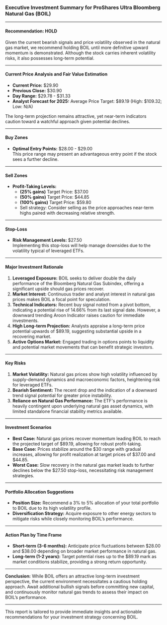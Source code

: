 ### Executive Investment Summary for ProShares Ultra Bloomberg Natural Gas (BOIL)

---

#### **Recommendation: HOLD**  
Given the current bearish signals and price volatility observed in the natural gas market, we recommend holding BOIL until more definitive upward momentum is demonstrated. Although the stock carries inherent volatility risks, it also possesses long-term potential.

---

#### **Current Price Analysis and Fair Value Estimation**  
- **Current Price:** $29.90  
- **Previous Close:** $30.90  
- **Day Range:** $29.78 - $31.33  
- **Analyst Forecast for 2025:** Average Price Target: $89.19 (High: $109.32; Low: N/A)  

The long-term projection remains attractive, yet near-term indicators caution toward a watchful approach given potential declines.

---

#### **Buy Zones**  
- **Optimal Entry Points:** $28.00 - $29.00  
This price range may present an advantageous entry point if the stock sees a further decline.

---

#### **Sell Zones**  
- **Profit-Taking Levels:**  
  - **(25% gains)** Target Price: $37.00  
  - **(50% gains)** Target Price: $44.85  
  - **(100% gains)** Target Price: $59.80  
  - Sell strategy: Consider selling as the price approaches near-term highs paired with decreasing relative strength.

---

#### **Stop-Loss**  
- **Risk Management Levels:** $27.50  
Implementing this stop-loss will help manage downsides due to the volatility typical of leveraged ETFs.

---

#### **Major Investment Rationale**  
1. **Leveraged Exposure:** BOIL seeks to deliver double the daily performance of the Bloomberg Natural Gas Subindex, offering a significant upside should gas prices recover.
2. **Market Interest:** Continuous trader and analyst interest in natural gas prices makes BOIL a focal point for speculation.
3. **Technical Indicators:** Recent buy signal noted from a pivot bottom, indicating a potential rise of 14.66% from its last signal date. However, a downward trending Aroon Indicator raises caution for immediate investments.
4. **High Long-term Projection:** Analysts appraise a long-term price potential upwards of $89.19, suggesting substantial upside in a recovering market.
5. **Active Options Market:** Engaged trading in options points to liquidity and potential market movements that can benefit strategic investors.

---

#### **Key Risks**  
1. **Market Volatility:** Natural gas prices show high volatility influenced by supply-demand dynamics and macroeconomic factors, heightening risk for leveraged ETFs.
2. **Bearish Sentiment:** The recent drop and the indication of a downward trend signal potential for greater price instability.
3. **Reliance on Natural Gas Performance:** The ETF's performance is heavily contingent upon underlying natural gas asset dynamics, with limited standalone financial stability metrics available.

---

#### **Investment Scenarios**  
- **Best Case:** Natural gas prices recover momentum leading BOIL to reach the projected target of $89.19, allowing for robust profit-taking.  
- **Base Case:** Prices stabilize around the $30 range with gradual increases, allowing for profit realization at target prices of $37.00 and $44.85.  
- **Worst Case:** Slow recovery in the natural gas market leads to further declines below the $27.50 stop-loss, necessitating risk management strategies.

---

#### **Portfolio Allocation Suggestions**  
- **Position Size:** Recommend a 3% to 5% allocation of your total portfolio to BOIL due to its high volatility profile.
- **Diversification Strategy:** Acquire exposure to other energy sectors to mitigate risks while closely monitoring BOIL’s performance.

---

#### **Action Plan by Time Frame**  
- **Short-term (3-6 months):** Anticipate price fluctuations between $28.00 and $38.00 depending on broader market performance in natural gas.  
- **Long-term (1-2 years):** Target potential rises up to the $89.19 mark as market conditions stabilize, providing a strong return opportunity.

---

**Conclusion:** While BOIL offers an attractive long-term investment perspective, the current environment necessitates a cautious holding approach. Await additional bullish signals before committing new capital, and continuously monitor natural gas trends to assess their impact on BOIL’s performance. 

--- 

This report is tailored to provide immediate insights and actionable recommendations for your investment strategy concerning BOIL.